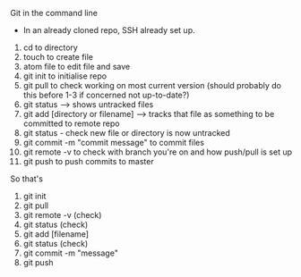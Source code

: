 Git in the command line

* In an already cloned repo, SSH already set up.

1. cd to directory
2. touch to create file
3. atom file to edit file and save
4. git init to initialise repo
5. git pull to check working on most current version (should probably do this before 1-3 if concerned not up-to-date?)
6. git status --> shows untracked files
7. git add [directory or filename] --> tracks that file as something to be committed to remote repo
8. git status - check new file or directory is now untracked
9. git commit -m "commit message" to commit files
10. git remote -v to check with branch you're on and how push/pull is set up
11. git push to push commits to master

So that's

1. git init
2. git pull
3. git remote -v (check)
4. git status (check)
5. git add [filename]
6. git status (check)
7. git commit -m "message"
8. git push 
